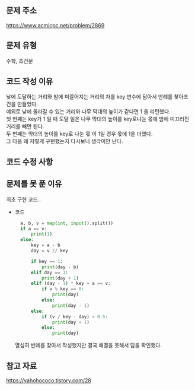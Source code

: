 ## 문제 주소

https://www.acmicpc.net/problem/2869

## 문제 유형

수학, 조건문

## 코드 작성 이유

낮에 도달하는 거리와 밤에 미끌어지는 거리의 차를 key 변수에 담아서 반례를 찾아조
건을 만들었다.<br> 예외로 낮에 올라갈 수 있는 거리와 나무 막대의 높이가 같다면 1
을 리턴했다. <br> 첫 번째는 key가 1 일 때 도달 일은 나무 막대의 높이를 key로나눈
몫에 밤에 미끄러진 거리를 빼면 된다. <br> 두 번째는 막대의 높이를 key로 나눈 몫
이 1일 경우 몫에 1을 더했다. <br> 그 다음 왜 저렇게 구현했는지 다시보니 생각이안
난다.

## 코드 수정 사항

## 문제를 못 푼 이유

최초 구현 코드..

- 코드

  ```py
    a, b, v = map(int, input().split())
    if a == v:
        print(1)
    else:
        key = a - b
        day = v // key

        if key == 1:
            print(day - b)
        elif day == 1:
            print(day + 1)
        elif (day - 1) * key + a == v:
            if v % key == 0:
                print(day)
            else:
                print(day - 1)
        else:
            if (v / key - day) > 0.5:
                print(day + 1)
            else:
                print(day)
  ```

  열심히 반례를 찾아서 작성했지만 결국 해결을 못해서 답을 확인했다.

## 참고 자료

https://yahohococo.tistory.com/28
